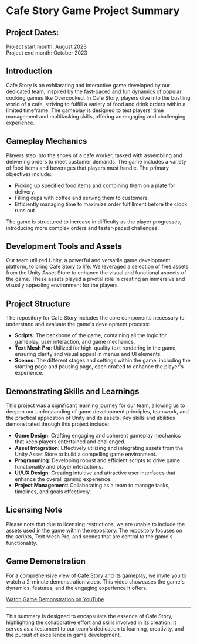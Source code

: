 # Cafe Story Game Project Summary

## Project Dates:
Project start month: August 2023 \
Project end month: October 2023

## Introduction

Cafe Story is an exhilarating and interactive game developed by our dedicated team, inspired by the fast-paced and fun dynamics of popular cooking games like Overcooked. In Cafe Story, players dive into the bustling world of a cafe, striving to fulfill a variety of food and drink orders within a limited timeframe. The gameplay is designed to test players' time management and multitasking skills, offering an engaging and challenging experience.

## Gameplay Mechanics

Players step into the shoes of a cafe worker, tasked with assembling and delivering orders to meet customer demands. The game includes a variety of food items and beverages that players must handle. The primary objectives include:

- Picking up specified food items and combining them on a plate for delivery.
- Filling cups with coffee and serving them to customers.
- Efficiently managing time to maximize order fulfillment before the clock runs out.

The game is structured to increase in difficulty as the player progresses, introducing more complex orders and faster-paced challenges.

## Development Tools and Assets

Our team utilized Unity, a powerful and versatile game development platform, to bring Cafe Story to life. We leveraged a selection of free assets from the Unity Asset Store to enhance the visual and functional aspects of the game. These assets played a pivotal role in creating an immersive and visually appealing environment for the players.

## Project Structure

The repository for Cafe Story includes the core components necessary to understand and evaluate the game's development process:

- **Scripts**: The backbone of the game, containing all the logic for gameplay, user interaction, and game mechanics.
- **Text Mesh Pro**: Utilized for high-quality text rendering in the game, ensuring clarity and visual appeal in menus and UI elements.
- **Scenes**: The different stages and settings within the game, including the starting page and pausing page, each crafted to enhance the player's experience.

## Demonstrating Skills and Learnings

This project was a significant learning journey for our team, allowing us to deepen our understanding of game development principles, teamwork, and the practical application of Unity and its assets. Key skills and abilities demonstrated through this project include:

- **Game Design**: Crafting engaging and coherent gameplay mechanics that keep players entertained and challenged.
- **Asset Integration**: Effectively utilizing and integrating assets from the Unity Asset Store to build a compelling game environment.
- **Programming**: Developing robust and efficient scripts to drive game functionality and player interactions.
- **UI/UX Design**: Creating intuitive and attractive user interfaces that enhance the overall gaming experience.
- **Project Management**: Collaborating as a team to manage tasks, timelines, and goals effectively.

## Licensing Note

Please note that due to licensing restrictions, we are unable to include the assets used in the game within the repository. The repository focuses on the scripts, Text Mesh Pro, and scenes that are central to the game's functionality.

## Game Demonstration

For a comprehensive view of Cafe Story and its gameplay, we invite you to watch a 2-minute demonstration video. This video showcases the game's dynamics, features, and the engaging experience it offers.

[Watch Game Demonstration on YouTube](https://youtu.be/iHWtJDMyv5I)

---

This summary is designed to encapsulate the essence of Cafe Story, highlighting the collaborative effort and skills involved in its creation. It serves as a testament to our team's dedication to learning, creativity, and the pursuit of excellence in game development.
